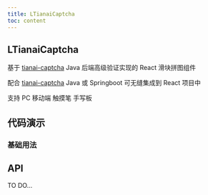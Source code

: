 ```yaml
---
title: LTianaiCaptcha
toc: content
---
```


## LTianaiCaptcha

基于 [tianai-captcha](https://gitee.com/dromara/tianai-captcha) Java 后端高级验证实现的 React 滑块拼图组件

配合 [tianai-captcha](https://gitee.com/dromara/tianai-captcha) Java 或 Springboot 可无缝集成到 React 项目中

支持 PC 移动端 触摸笔 手写板

## 代码演示

### 基础用法

<code src="./demos/Demo1.tsx" ></code>
<code src="./demos/demo2.tsx" ></code>

## API

TO DO...
